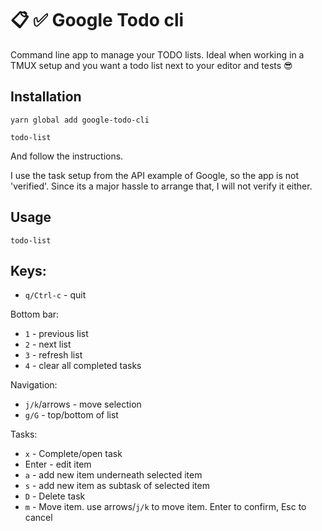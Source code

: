 # 📋 ✅ Google Todo cli

Command line app to manage your TODO lists. Ideal when working in a TMUX setup
and you want a todo list next to your editor and tests 😎

## Installation

`yarn global add google-todo-cli`

`todo-list`

And follow the instructions.

I use the task setup from the API example of Google, so the app is not
'verified'. Since its a major hassle to arrange that, I will not verify it
either.

## Usage

`todo-list`

## Keys:

- `q/Ctrl-c` - quit

Bottom bar:

- `1` - previous list
- `2` - next list
- `3` - refresh list
- `4` - clear all completed tasks

Navigation:

- `j/k`/arrows - move selection
- `g/G` - top/bottom of list

Tasks:

- `x` - Complete/open task
- Enter - edit item
- `a` - add new item underneath selected item
- `s` - add new item as subtask of selected item
- `D` - Delete task
- `m` - Move item. use arrows/`j/k` to move item. Enter to confirm, Esc to
  cancel

